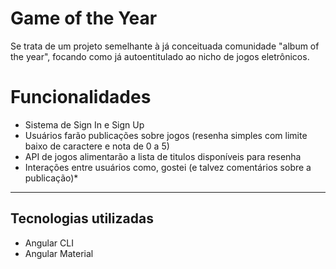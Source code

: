 # Game of the Year
Se trata de um projeto semelhante à já conceituada comunidade "album of the year", focando como já autoentitulado ao nicho de jogos eletrônicos.

# Funcionalidades
- Sistema de Sign In e Sign Up
- Usuários farão publicações sobre jogos (resenha simples com limite baixo de caractere e nota de 0 a 5)
- API de jogos alimentarão a lista de titulos disponíveis para resenha
- Interações entre usuários como, gostei (e talvez comentários sobre a publicação)*

---
## Tecnologias utilizadas
- Angular CLI
- Angular Material
